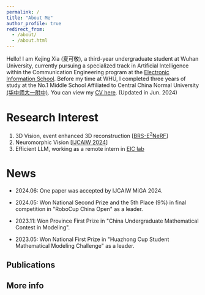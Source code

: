 ```yaml
---
permalink: /
title: "About Me"
author_profile: true
redirect_from: 
  - /about/
  - /about.html
---
```


Hello! I am Kejing Xia (夏可敬), a third-year undergraduate student at Wuhan University, currently pursuing a specialized track in Artificial Intelligence within the Communication Engineering program at the [Electronic Information School](http://eis.whu.edu.cn/). Before my time at WHU, I completed three years of study at the No.1 Middle School Affiliated to Central China Normal University [(华中师大一附中)](https://www.hzsdyfz.com.cn/about.html). You can view my [CV here](../assets/3_CV.pdf). (Updated in Jun. 2024)



Research Interest
======
1. 3D Vision, event enhanced 3D reconstruction [[BRS-E$^2$NeRF]()]
2. Neuromorphic Vision [[IJCAIW 2024](https://cv-ac.github.io/MiGA2/)]
3. Efficient LLM, working as a remote intern in [EIC lab](https://eiclab.scs.gatech.edu/)

News
======

* 2024.06: One paper was accepted by IJCAIW MiGA 2024.

* 2024.05: Won National Second Prize and the 5th Place (9%) in final competition in "RoboCup China Open" as a leader.

* 2023.11: Won Province First Prize in "China Undergraduate Mathematical Contest in Modeling".

* 2023.05: Won National First Prize in "Huazhong Cup Student Mathematical Modeling Challenge" as a leader.

Publications
------

More info
------
